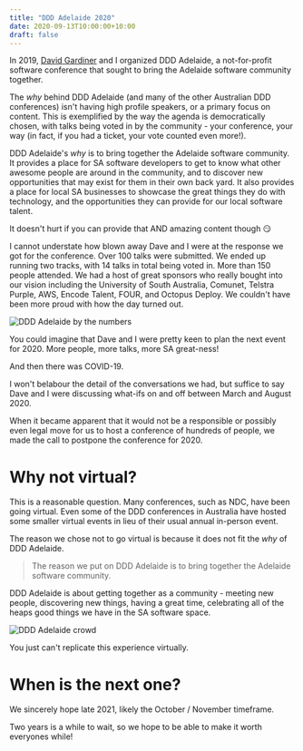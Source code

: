 ```yaml
---
title: "DDD Adelaide 2020"
date: 2020-09-13T10:00:00+10:00
draft: false
---
```


In 2019, [David Gardiner](https://twitter.com/davidrgardiner) and I organized DDD Adelaide, a not-for-profit software conference that sought to bring the Adelaide software community together.

The _why_ behind DDD Adelaide (and many of the other Australian DDD conferences) isn't having high profile speakers, or a primary focus on content. This is exemplified by the way the agenda is democratically chosen, with talks being voted in by the community - your conference, your way (in fact, if you had a ticket, your vote counted even more!).

DDD Adelaide's _why_ is to bring together the Adelaide software community. It provides a place for SA software developers to get to know what other awesome people are around in the community, and to discover new opportunities that may exist for them in their own back yard. It also provides a place for local SA businesses to showcase the great things they do with technology, and the opportunities they can provide for our local software talent.

It doesn't hurt if you can provide that AND amazing content though 😏

I cannot understate how blown away Dave and I were at the response we got for the conference. Over 100 talks were submitted. We ended up running two tracks, with 14 talks in total being voted in. More than 150 people attended. We had a host of great sponsors who really bought into our vision including the University of South Australia, Comunet, Telstra Purple, AWS, Encode Talent, FOUR, and Octopus Deploy. We couldn't have been more proud with how the day turned out.

![DDD Adelaide by the numbers](/ddd-adelaide-2020/DDD-Adelaide-2.jpg)

You could imagine that Dave and I were pretty keen to plan the next event for 2020. More people, more talks, more SA great-ness!

And then there was COVID-19.

I won't belabour the detail of the conversations we had, but suffice to say Dave and I were discussing what-ifs on and off between March and August 2020.

When it became apparent that it would not be a responsible or possibly even legal move for us to host a conference of hundreds of people, we made the call to postpone the conference for 2020.

# Why not virtual?

This is a reasonable question. Many conferences, such as NDC, have been going virtual. Even some of the DDD conferences in Australia have hosted some smaller virtual events in lieu of their usual annual in-person event.

The reason we chose not to go virtual is because it does not fit the _why_ of DDD Adelaide.

> The reason we put on DDD Adelaide is to bring together the Adelaide software community.

DDD Adelaide is about getting together as a community - meeting new people, discovering new things, having a great time, celebrating all of the heaps good things we have in the SA software space.

![DDD Adelaide crowd](/ddd-adelaide-2020/DDD-Adelaide-1.jpg)

You just can't replicate this experience virtually.

# When is the next one?

We sincerely hope late 2021, likely the October / November timeframe.

Two years is a while to wait, so we hope to be able to make it worth everyones while!
